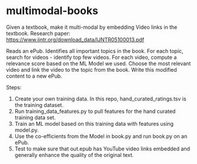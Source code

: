 # multimodal-books
Given a textbook, make it multi-modal by embedding Video links in the textbook. Research paper: https://www.ijntr.org/download_data/IJNTR05100013.pdf

Reads an ePub. Identifies all important topics in the book. For each topic, search for videos - identify top few videos. For each video, compute a relevance score based on the ML Model we used. Choose the most relevant video and link the video to the topic from the book. Write this modified content to a new ePub.

Steps:
1. Create your own training data. In this repo, hand_curated_ratings.tsv is the training dataset.
2. Run training_data_features.py to pull features for the hand curated training data set.
3. Train an ML model based on this training data with features using model.py.
4. Use the co-efficients from the Model in book.py and run book.py on an ePub.
5. Test to make sure that out.epub has YouTube video links embedded and generally enhance the quality of the original text.
